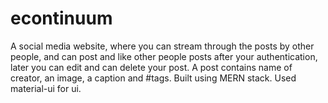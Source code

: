 # econtinuum
A social media website, where you can stream through the posts by other people, and can post and like other people posts after your authentication, later you can edit and can delete your post. A post contains name of creator, an image, a caption and #tags. Built using MERN stack. Used material-ui for ui.

